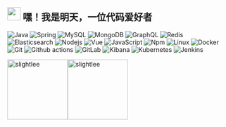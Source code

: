 <h2><img src="https://emojis.slackmojis.com/emojis/images/1531849430/4246/blob-sunglasses.gif?1531849430" width="30" alt=""/>
    嘿！我是明天，一位代码爱好者</h2>
<!--<div align="center">-->
<!--    <img src="code.gif" alt="" style="">-->
<!--</div>-->
<p>
    <img alt="Java" src="https://img.shields.io/badge/-Java-007396?style=flat-square&logo=java&logoColor=white"/>
    <img alt="Spring" src="https://img.shields.io/badge/-Spring_Family_Bucket-6DB33F?style=flat-square&logo=spring&logoColor=white"/>
    <img alt="MySQL" src="https://img.shields.io/badge/-MySQL-4479A1?style=flat-square&logo=mysql&logoColor=white"/>
    <img alt="MongoDB" src="https://img.shields.io/badge/-MongoDB-13aa52?style=flat-square&logo=mongodb&logoColor=white"/>
    <img alt="GraphQL" src="https://img.shields.io/badge/-GraphQL-E10098?style=flat-square&logo=graphql&logoColor=white"/>
    <img alt="Redis" src="https://img.shields.io/badge/-Redis-DC382D?style=flat-square&logo=redis&logoColor=white"/>
    <img alt="Elasticsearch" src="https://img.shields.io/badge/-Elasticsearch-005571?style=flat-square&logo=elasticsearch&logoColor=white"/>
    <!--  分割线  -->
    <img alt="Nodejs" src="https://img.shields.io/badge/-Nodejs-43853d?style=flat-square&logo=Node.js&logoColor=white"/>
    <img alt="Vue" src="https://img.shields.io/badge/-Vue-4FC08D?style=flat-square&logo=vue.js&logoColor=white"/>
    <img alt="JavaScript" src="https://img.shields.io/badge/-JavaScript-F7DF1E?style=flat-square&logo=javascript&logoColor=black"/>
    <img alt="Npm" src="https://img.shields.io/badge/-NPM-CB3837?style=flat-square&logo=npm&logoColor=white"/>
    <!--  分割线  -->
    <img alt="Linux" src="https://img.shields.io/badge/-Linux-FCC624?style=flat-square&logo=linux&logoColor=black"/>
    <img alt="Docker" src="https://img.shields.io/badge/-Docker-2496ED?style=flat-square&logo=docker&logoColor=white"/>
    <img alt="Git" src="https://img.shields.io/badge/-Git-F05032?style=flat-square&logo=git&logoColor=white"/>
    <img alt="Github actions" src="https://img.shields.io/badge/-Github_Actions-2088FF?style=flat-square&logo=github-actions&logoColor=white"/>
    <img alt="GitLab" src="https://img.shields.io/badge/-GitLab-FCA121?style=flat-square&logo=gitlab"/>
    <img alt="Kibana" src="https://img.shields.io/badge/-Kibana-005571?style=flat-square&logo=kibana&logoColor=white"/>
    <img alt="Kubernetes" src="https://img.shields.io/badge/-Kubernetes-326CE5?style=flat-square&logo=kubernetes&logoColor=white"/>
    <img alt="Jenkins" src="https://img.shields.io/badge/-Jenkins-D24939?style=flat-square&logo=jenkins&logoColor=white"/>
</p>

<p>
    <!-- 提交统计 -->
    <img alt="slightlee"  height="137px" src="https://github-readme-stats-slightlee.vercel.app/api?username=slightlee&hide_title=true&hide_border=true&show_icons=true&include_all_commits=true&line_height=21&bg_color=0,EC6C6C,FFD479,FFFC79,73FA79&theme=graywhite&locale=cn" /><img alt="slightlee"  height="137px" src="https://github-readme-stats-slightlee.vercel.app/api/top-langs/?username=slightlee&hide_title=true&hide_border=true&layout=compact&bg_color=0,73FA79,73FDFF,D783FF&theme=graywhite&locale=cn" />
</p>

